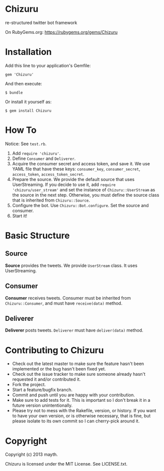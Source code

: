 Chizuru
=======
re-structured twitter bot framework

On RubyGems.org: https://rubygems.org/gems/Chizuru

Installation
============

Add this line to your application's Gemfile:

    gem 'Chizuru'

And then execute:

    $ bundle

Or install it yourself as:

    $ gem install Chizuru

How To
======
Notice: See `test.rb`.

1. Add `require 'chizuru'`.
2. Define `Consumer` and `Deliverer`.
3. Acquire the consumer secret and access token, and save it. We use YAML file that have these keys: `consumer_key`, `consumer_secret`, `access_token`, `access_token_secret`.
4. Prepare the source. We provide the default source that uses UserStreaming. If you decide to use it, add `require 'chizuru/user_stream'` and set the instance of `Chizuru::UserStream` as the source in the next step. Otherwise, you must define the source class that is inherited from `Chizuru::Source`.
5. Configure the bot. Use `Chizuru::Bot.configure`. Set the source and consumer.
6. Start it!

Basic Structure
===============

Source
------
**Source** provides the tweets. We provide `UserStream` class. It uses UserStreaming.

Consumer
--------
**Consumer** receives tweets.
Consumer must be inherited from `Chizuru::Consumer`, and must have `receive(data)` method.

Deliverer
---------
**Deliverer** posts tweets.
`Deliverer` must have `deliver(data)` method.

Contributing to Chizuru
=======================
 
* Check out the latest master to make sure the feature hasn't been implemented or the bug hasn't been fixed yet.
* Check out the issue tracker to make sure someone already hasn't requested it and/or contributed it.
* Fork the project.
* Start a feature/bugfix branch.
* Commit and push until you are happy with your contribution.
* Make sure to add tests for it. This is important so I don't break it in a future version unintentionally.
* Please try not to mess with the Rakefile, version, or history. If you want to have your own version, or is otherwise necessary, that is fine, but please isolate to its own commit so I can cherry-pick around it.

Copyright
=========
Copyright (c) 2013 mayth.

Chizuru is licensed under the MIT License. See LICENSE.txt.

